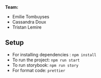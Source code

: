 **Team:** 
* Emilie Tombuyses
* Cassandra Doux
* Tristan Lemire

## Setup

* For installing dependencies : ```npm install``` 
* To run the project: ```npm run start``` 
* To run storybook: ```npm run story```
* For format code: ```prettier```
